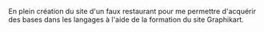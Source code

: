 En plein création du site d'un faux restaurant pour me permettre d'acquérir des bases dans les langages à l'aide de la formation du site Graphikart.
